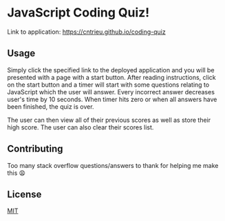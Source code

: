 # JavaScript Coding Quiz!

Link to application: https://cntrieu.github.io/coding-quiz

## Usage

Simply click the specified link to the deployed application and you will be presented with a page with a start button. After reading instructions, click on the start button and a timer will start with some questions relating to JavaScript which the user will answer. Every incorrect answer decreases user's time by 10 seconds. When timer hits zero or when all answers have been finished, the quiz is over. 

The user can then view all of their previous scores as well as store their high score. The user can also clear their scores list.



## Contributing

Too many stack overflow questions/answers to thank for helping me make this 😩

## License

[MIT](https://choosealicense.com/licenses/mit/)